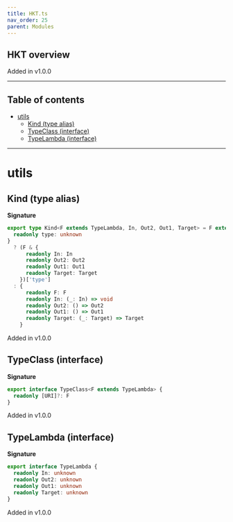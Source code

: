 ```yaml
---
title: HKT.ts
nav_order: 25
parent: Modules
---
```


## HKT overview

Added in v1.0.0

---

<h2 class="text-delta">Table of contents</h2>

- [utils](#utils)
  - [Kind (type alias)](#kind-type-alias)
  - [TypeClass (interface)](#typeclass-interface)
  - [TypeLambda (interface)](#typelambda-interface)

---

# utils

## Kind (type alias)

**Signature**

```ts
export type Kind<F extends TypeLambda, In, Out2, Out1, Target> = F extends {
  readonly type: unknown
}
  ? (F & {
      readonly In: In
      readonly Out2: Out2
      readonly Out1: Out1
      readonly Target: Target
    })['type']
  : {
      readonly F: F
      readonly In: (_: In) => void
      readonly Out2: () => Out2
      readonly Out1: () => Out1
      readonly Target: (_: Target) => Target
    }
```

Added in v1.0.0

## TypeClass (interface)

**Signature**

```ts
export interface TypeClass<F extends TypeLambda> {
  readonly [URI]?: F
}
```

Added in v1.0.0

## TypeLambda (interface)

**Signature**

```ts
export interface TypeLambda {
  readonly In: unknown
  readonly Out2: unknown
  readonly Out1: unknown
  readonly Target: unknown
}
```

Added in v1.0.0
